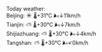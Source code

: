 Today weather:  
Beijing: ☀️ 🌡️+31°C 🌬️↓11km/h  
Tianjin: ⛅️  🌡️+30°C 🌬️↓7km/h  
Shijiazhuang: ⛅️  🌡️+30°C 🌬️↓4km/h  
Tangshan: ⛅️  🌡️+30°C 🌬️↙0km/h  
